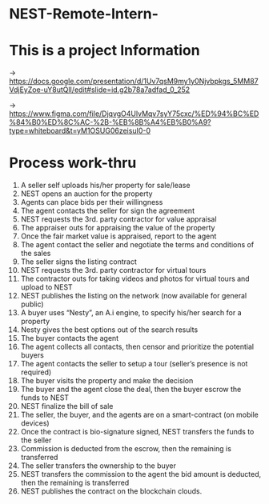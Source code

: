 # NEST-Remote-Intern-

# This is a project Information

 -> https://docs.google.com/presentation/d/1Uv7qsM9my1y0Njvbpkgs_5MM87VdjEyZoe-uY8utQlI/edit#slide=id.g2b78a7adfad_0_252 

 -> https://www.figma.com/file/DjqvgO4UlvMqv7syY75cxc/%ED%94%BC%ED%84%B0%ED%8C%AC-%2B-%EB%8B%A4%EB%B0%A9?type=whiteboard&t=yM1OSUG06zeisuI0-0

# Process work-thru
1. A seller self uploads his/her property for sale/lease
2. NEST opens an auction for the property
3. Agents can place bids per their willingness
4. The agent contacts the seller for sign the agreement
5. NEST requests the 3rd. party contractor for value appraisal
6. The appraiser outs for appraising the value of the property
7. Once the fair market value is appraised, report to the agent
8. The agent contact the seller and negotiate the terms and conditions of the sales
9. The seller signs the listing contract
10. NEST requests the 3rd. party contractor for virtual tours
11. The contractor outs for taking videos and photos for virtual tours and upload to NEST
12. NEST publishes the listing on the network (now available for general public)
13. A buyer uses “Nesty”, an A.i engine, to specify his/her search for a property
14. Nesty gives the best options out of the search results
15. The buyer contacts the agent
16. The agent collects all contacts, then censor and prioritize the potential buyers
17. The agent contacts the seller to setup a tour (seller’s presence is not required)
18. The buyer visits the property and make the decision
19. The buyer and the agent close the deal, then the buyer escrow the funds to NEST
20. NEST finalize the bill of sale
21. The seller, the buyer, and the agents are on a smart-contract (on mobile devices)
22. Once the contract is bio-signature signed, NEST transfers the funds to the seller
23. Commission is deducted from the escrow, then the remaining is transferred
24. The seller transfers the ownership to the buyer
25. NEST transfers the commission to the agent the bid amount is deducted, then the remaining is transferred
26. NEST publishes the contract on the blockchain clouds.
